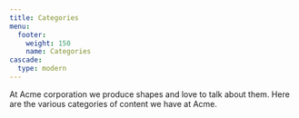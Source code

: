 ```yaml
---
title: Categories
menu:
  footer:
    weight: 150
    name: Categories
cascade:
  type: modern    
---
```


At Acme corporation we produce shapes and love to talk about them. Here are the various categories of content we have at Acme.